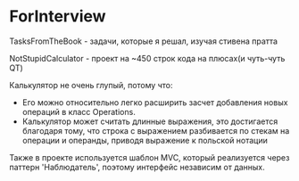 # ForInterview
TasksFromTheBook - задачи, которые я решал, изучая стивена пратта

NotStupidCalculator - проект на ~450 строк кода на плюсах(и чуть-чуть QT)

Калькулятор не очень глупый, потому что:
- Его можно относительно легко расширить засчет добавления новых операций в класс Operations.
- Калькулятор может считать длинные выражения, это достигается благодаря тому, что строка с выражением разбивается по стекам на операции и операнды, приводя выражение к польской нотации

 Также в проекте используется шаблон MVC, который реализуется через паттерн 'Наблюдатель', поэтому интерфейс независим от данных.
